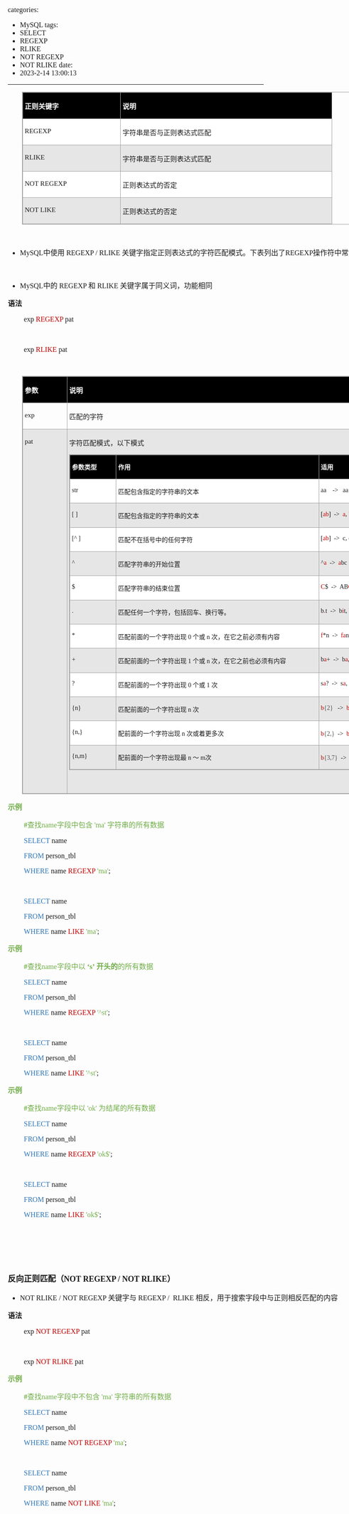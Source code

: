 categories:
- MySQL
tags:
- SELECT
- REGEXP
- RLIKE
- NOT REGEXP
- NOT RLIKE
date:
- 2023-2-14 13:00:13
---

<body lang=zh-CN style='font-family:"Microsoft YaHei UI";font-size:12.0pt'>
<!--StartFragment-->

<div style='direction:ltr;border-width:100%'>

<div style='direction:ltr;margin-top:0in;margin-left:0in;width:9.3944in'>

<div style='direction:ltr;margin-top:0in;margin-left:0in;width:9.3944in'>

<div style='direction:ltr'>

<table border=1 cellpadding=0 cellspacing=0 valign=top style='direction:ltr;
 border-collapse:collapse;border-style:solid;border-color:#A3A3A3;border-width:
 1pt;margin-left:.3333in' title="" summary="">
 <tr>
  <td style='border-style:solid;border-color:#A3A3A3;border-width:1pt;
  background-color:black;vertical-align:top;width:2.2006in;padding:2.0pt 3.0pt 2.0pt 3.0pt'>
  <p style='font-family:"Microsoft YaHei UI";font-size:11.5pt;
  color:white'><span style='font-weight:bold'>正则关键字</span></p>
  </td>
  <td style='border-style:solid;border-color:#A3A3A3;border-width:1pt;
  background-color:black;vertical-align:top;width:4.8604in;padding:2.0pt 3.0pt 2.0pt 3.0pt'>
  <p style='font-family:"Microsoft YaHei UI";font-size:11.5pt;
  color:white'><span style='font-weight:bold'>说明</span></p>
  </td>
 </tr>
 <tr>
  <td style='border-style:solid;border-color:#A3A3A3;border-width:1pt;
  background-color:white;vertical-align:top;width:2.2006in;padding:2.0pt 3.0pt 2.0pt 3.0pt'>
  <p style='font-family:"Comic Sans MS";font-size:11.5pt'>REGEXP</p>
  </td>
  <td style='border-style:solid;border-color:#A3A3A3;border-width:1pt;
  background-color:white;vertical-align:top;width:4.8604in;padding:2.0pt 3.0pt 2.0pt 3.0pt'>
  <p style='font-family:"Microsoft YaHei UI";font-size:11.5pt'>字符串是否与正则表达式匹配</p>
  </td>
 </tr>
 <tr>
  <td style='border-style:solid;border-color:#A3A3A3;border-width:1pt;
  background-color:#E7E6E6;vertical-align:top;width:2.2006in;padding:2.0pt 3.0pt 2.0pt 3.0pt'>
  <p style='font-family:"Comic Sans MS";font-size:11.5pt'>RLIKE</p>
  </td>
  <td style='border-style:solid;border-color:#A3A3A3;border-width:1pt;
  background-color:#E7E6E6;vertical-align:top;width:4.8604in;padding:2.0pt 3.0pt 2.0pt 3.0pt'>
  <p style='font-family:"Microsoft YaHei UI";font-size:11.5pt'>字符串是否与正则表达式匹配</p>
  </td>
 </tr>
 <tr>
  <td style='border-style:solid;border-color:#A3A3A3;border-width:1pt;
  background-color:white;vertical-align:top;width:2.2006in;padding:2.0pt 3.0pt 2.0pt 3.0pt'>
  <p style='font-family:"Comic Sans MS";font-size:11.5pt'>NOT REGEXP</p>
  </td>
  <td style='border-style:solid;border-color:#A3A3A3;border-width:1pt;
  background-color:white;vertical-align:top;width:4.8604in;padding:2.0pt 3.0pt 2.0pt 3.0pt'>
  <p style='font-family:"Microsoft YaHei UI";font-size:11.5pt'>正则表达式的否定</p>
  </td>
 </tr>
 <tr>
  <td style='border-style:solid;border-color:#A3A3A3;border-width:1pt;
  background-color:#E7E6E6;vertical-align:top;width:2.2006in;padding:2.0pt 3.0pt 2.0pt 3.0pt'>
  <p style='font-family:"Comic Sans MS";font-size:11.5pt'><span
  lang=zh-CN>NOT </span><span lang=en-US>LIKE</span></p>
  </td>
  <td style='border-style:solid;border-color:#A3A3A3;border-width:1pt;
  background-color:#E7E6E6;vertical-align:top;width:4.8604in;padding:2.0pt 3.0pt 2.0pt 3.0pt'>
  <p style='font-family:"Microsoft YaHei UI";font-size:11.5pt'>正则表达式的否定</p>
  </td>
 </tr>
</table>

</div>

<p style='margin-left:.375in;font-family:"Comic Sans MS";font-size:
12.0pt'>&nbsp;</p>

<ul type=disc style='direction:ltr;unicode-bidi:embed;margin-top:0in;
 margin-bottom:0in'>
 <li style='margin-top:0;margin-bottom:0;vertical-align:middle'><span
     style='font-family:"Comic Sans MS";font-size:12.0pt' lang=zh-CN>MySQL</span><span
     style='font-family:"Microsoft YaHei UI";font-size:12.0pt' lang=zh-CN>中使用</span><span
     style='font-family:"Comic Sans MS";font-size:12.0pt' lang=en-US> REGEXP /
     RLIKE </span><span style='font-family:"Microsoft YaHei UI";font-size:12.0pt'
     lang=zh-CN>关键字指定正则表达式的字符匹配模式。下表列出了</span><span style='font-family:"Comic Sans MS";
     font-size:12.0pt' lang=zh-CN>REGEXP</span><span style='font-family:"Microsoft YaHei UI";
     font-size:12.0pt' lang=zh-CN>操作符中常用字符匹配列表</span></li>
</ul>

<p style='margin-left:.375in;font-family:"Comic Sans MS";font-size:
12.0pt'>&nbsp;</p>

<ul type=disc style='direction:ltr;unicode-bidi:embed;margin-top:0in;
 margin-bottom:0in'>
 <li style='margin-top:0;margin-bottom:0;vertical-align:middle'><span
     style='font-family:"Comic Sans MS";font-size:12.0pt' lang=zh-CN>MySQL</span><span
     style='font-family:"Microsoft YaHei UI";font-size:12.0pt' lang=zh-CN>中的</span><span
     style='font-family:"Comic Sans MS";font-size:12.0pt' lang=en-US> REGEXP </span><span
     style='font-family:"Microsoft YaHei UI";font-size:12.0pt' lang=zh-CN>和</span><span
     style='font-family:"Comic Sans MS";font-size:12.0pt' lang=en-US> RLIKE </span><span
     style='font-family:"Microsoft YaHei UI";font-size:12.0pt' lang=zh-CN>关键字属于同义词，功能相同</span></li>
</ul>

<p style='font-family:"Microsoft YaHei UI";font-size:12.0pt'><span
style='font-weight:bold'>语法</span></p>

<p style='margin-left:.375in;font-family:"Comic Sans MS";font-size:
12.0pt' lang=en-US>exp <span style='color:#C00000'>REGEXP </span>pat</p>

<p style='margin-left:.375in;font-family:"Comic Sans MS";font-size:
12.0pt' lang=en-US>&nbsp;</p>

<p style='margin-left:.375in;font-family:"Comic Sans MS";font-size:
12.0pt' lang=en-US>exp <span style='color:#C00000'>RLIKE </span>pat</p>

<p style='margin-left:.375in;font-family:"Comic Sans MS";font-size:
12.0pt' lang=en-US>&nbsp;</p>

<div style='direction:ltr'>

<table border=1 cellpadding=0 cellspacing=0 valign=top style='direction:ltr;
 border-collapse:collapse;border-style:solid;border-color:#A3A3A3;border-width:
 1pt;margin-left:.3333in' title="" summary="">
 <tr>
  <td style='border-style:solid;border-color:#A3A3A3;border-width:1pt;
  background-color:black;vertical-align:top;width:.9506in;padding:2.0pt 3.0pt 2.0pt 3.0pt'>
  <p style='font-family:"Microsoft YaHei UI";font-size:11.5pt;
  color:white'><span style='font-weight:bold'>参数</span></p>
  </td>
  <td style='border-style:solid;border-color:#A3A3A3;border-width:1pt;
  background-color:black;vertical-align:top;width:7.9798in;padding:2.0pt 3.0pt 2.0pt 3.0pt'>
  <p style='font-family:"Microsoft YaHei UI";font-size:11.5pt;
  color:white'><span style='font-weight:bold'>说明</span></p>
  </td>
 </tr>
 <tr>
  <td style='border-style:solid;border-color:#A3A3A3;border-width:1pt;
  vertical-align:top;width:.9506in;padding:2.0pt 3.0pt 2.0pt 3.0pt'>
  <p style='font-family:"Comic Sans MS";font-size:11.5pt'
  lang=en-US>exp</p>
  </td>
  <td style='border-style:solid;border-color:#A3A3A3;border-width:1pt;
  vertical-align:top;width:7.9798in;padding:2.0pt 3.0pt 2.0pt 3.0pt'>
  <p style='font-family:"Microsoft YaHei UI";font-size:11.5pt'>匹配的字符</p>
  </td>
 </tr>
 <tr>
  <td style='border-style:solid;border-color:#A3A3A3;border-width:1pt;
  background-color:#E7E6E6;vertical-align:top;width:.9506in;padding:2.0pt 3.0pt 2.0pt 3.0pt'>
  <p style='font-family:"Comic Sans MS";font-size:11.5pt'
  lang=en-US>pat</p>
  </td>
  <td style='border-style:solid;border-color:#A3A3A3;border-width:1pt;
  background-color:#E7E6E6;vertical-align:top;width:8.1958in;padding:2.0pt 3.0pt 2.0pt 3.0pt'>
  <p style='font-family:"Microsoft YaHei UI";font-size:11.5pt'>字符匹配模式，以下模式</p>
  <div style='direction:ltr'>
  <table border=1 cellpadding=0 cellspacing=0 valign=top style='direction:ltr;
   border-collapse:collapse;border-style:solid;border-color:#A3A3A3;border-width:
   1pt;' title="" summary="">
   <tr>
    <td style='border-style:solid;border-color:#A3A3A3;border-width:1pt;
    background-color:black;vertical-align:top;width:.9888in;padding:2.0pt 3.0pt 2.0pt 3.0pt'>
    <p style='font-family:"Microsoft YaHei UI";font-size:10.5pt;
    color:white'><span style='font-weight:bold'>参数类型</span></p>
    </td>
    <td style='border-style:solid;border-color:#A3A3A3;border-width:1pt;
    background-color:black;vertical-align:top;width:4.6611in;padding:2.0pt 3.0pt 2.0pt 3.0pt'>
    <p style='font-family:"Microsoft YaHei UI";font-size:10.5pt;
    color:white'><span style='font-weight:bold'>作用</span></p>
    </td>
    <td style='border-style:solid;border-color:#A3A3A3;border-width:1pt;
    background-color:black;vertical-align:top;width:1.9041in;padding:2.0pt 3.0pt 2.0pt 3.0pt'>
    <p style='font-family:"Microsoft YaHei UI";font-size:10.5pt;
    color:white'><span style='font-weight:bold'>适用</span></p>
    </td>
   </tr>
   <tr>
    <td style='border-style:solid;border-color:#A3A3A3;border-width:1pt;
    background-color:white;vertical-align:top;width:.9888in;padding:2.0pt 3.0pt 2.0pt 3.0pt'>
    <p style='font-family:"Comic Sans MS";font-size:10.5pt'
    lang=en-US>str</p>
    </td>
    <td style='border-style:solid;border-color:#A3A3A3;border-width:1pt;
    background-color:white;vertical-align:top;width:4.6611in;padding:2.0pt 3.0pt 2.0pt 3.0pt'>
    <p style='font-family:"Microsoft YaHei UI";font-size:10.5pt'>匹配包含指定的字符串的文本</p>
    </td>
    <td style='border-style:solid;border-color:#A3A3A3;border-width:1pt;
    background-color:white;vertical-align:top;width:1.9041in;padding:2.0pt 3.0pt 2.0pt 3.0pt'>
    <p style='font-family:"Comic Sans MS";font-size:10.5pt'
    lang=en-US>aa<span style='mso-spacerun:yes'>    </span>-&gt;<span
    style='mso-spacerun:yes'>   </span>aa </p>
    </td>
   </tr>
   <tr>
    <td style='border-style:solid;border-color:#A3A3A3;border-width:1pt;
    background-color:#E7E6E6;vertical-align:top;width:.9888in;padding:2.0pt 3.0pt 2.0pt 3.0pt'>
    <p style='font-family:"Comic Sans MS";font-size:10.5pt'
    lang=en-US>[ ]</p>
    </td>
    <td style='border-style:solid;border-color:#A3A3A3;border-width:1pt;
    background-color:#E7E6E6;vertical-align:top;width:4.6611in;padding:2.0pt 3.0pt 2.0pt 3.0pt'>
    <p style='font-family:"Microsoft YaHei UI";font-size:10.5pt'>匹配包含指定的字符串的文本</p>
    </td>
    <td style='border-style:solid;border-color:#A3A3A3;border-width:1pt;
    background-color:#E7E6E6;vertical-align:top;width:1.9326in;padding:2.0pt 3.0pt 2.0pt 3.0pt'>
    <p style='font-family:"Comic Sans MS";font-size:10.5pt'
    lang=en-US><span style='color:black'>[</span><span style='color:#C00000'>ab</span><span
    style='color:black'>]</span><span style='color:#C00000'><span
    style='mso-spacerun:yes'>  </span></span>-&gt;<span
    style='mso-spacerun:yes'>  </span><span style='color:#C00000'>a</span>, <span
    style='color:#C00000'>b</span>, <span style='color:#C00000'>ab</span>, <span
    style='color:#C00000'>b</span>c, <span style='color:#C00000'>a</span>c</p>
    </td>
   </tr>
   <tr>
    <td style='border-style:solid;border-color:#A3A3A3;border-width:1pt;
    background-color:white;vertical-align:top;width:.9888in;padding:2.0pt 3.0pt 2.0pt 3.0pt'>
    <p style='font-family:"Comic Sans MS";font-size:10.5pt'
    lang=en-US>[^ ]</p>
    </td>
    <td style='border-style:solid;border-color:#A3A3A3;border-width:1pt;
    background-color:white;vertical-align:top;width:4.6611in;padding:2.0pt 3.0pt 2.0pt 3.0pt'>
    <p style='font-family:"Microsoft YaHei UI";font-size:10.5pt'>匹配不在括号中的任何字符</p>
    </td>
    <td style='border-style:solid;border-color:#A3A3A3;border-width:1pt;
    background-color:white;vertical-align:top;width:1.9041in;padding:2.0pt 3.0pt 2.0pt 3.0pt'>
    <p style='font-family:"Comic Sans MS";font-size:10.5pt'
    lang=en-US><span style='color:black'>[</span><span style='color:#C00000'>ab</span><span
    style='color:black'>]</span><span style='color:#C00000'><span
    style='mso-spacerun:yes'>  </span></span>-&gt;<span
    style='mso-spacerun:yes'>  </span>c, cde</p>
    </td>
   </tr>
   <tr>
    <td style='border-style:solid;border-color:#A3A3A3;border-width:1pt;
    background-color:#E7E6E6;vertical-align:top;width:.9888in;padding:2.0pt 3.0pt 2.0pt 3.0pt'>
    <p style='font-family:"Comic Sans MS";font-size:10.5pt'>^</p>
    </td>
    <td style='border-style:solid;border-color:#A3A3A3;border-width:1pt;
    background-color:#E7E6E6;vertical-align:top;width:4.6611in;padding:2.0pt 3.0pt 2.0pt 3.0pt'>
    <p style='font-family:"Microsoft YaHei UI";font-size:10.5pt'>匹配字符串的开始位置</p>
    </td>
    <td style='border-style:solid;border-color:#A3A3A3;border-width:1pt;
    background-color:#E7E6E6;vertical-align:top;width:1.9041in;padding:2.0pt 3.0pt 2.0pt 3.0pt'>
    <p style='font-family:"Comic Sans MS";font-size:10.5pt'><span
    lang=zh-CN>^</span><span style='color:#C00000' lang=zh-CN>a</span><span
    lang=en-US><span style='mso-spacerun:yes'>  </span>-&gt;<span
    style='mso-spacerun:yes'>  </span></span><span style='color:#C00000'
    lang=en-US>a</span><span lang=en-US>bc</span></p>
    </td>
   </tr>
   <tr>
    <td style='border-style:solid;border-color:#A3A3A3;border-width:1pt;
    background-color:white;vertical-align:top;width:.9888in;padding:2.0pt 3.0pt 2.0pt 3.0pt'>
    <p style='font-family:"Comic Sans MS";font-size:10.5pt'>$</p>
    </td>
    <td style='border-style:solid;border-color:#A3A3A3;border-width:1pt;
    background-color:white;vertical-align:top;width:4.6611in;padding:2.0pt 3.0pt 2.0pt 3.0pt'>
    <p style='font-family:"Microsoft YaHei UI";font-size:10.5pt'>匹配字符串的结束位置</p>
    </td>
    <td style='border-style:solid;border-color:#A3A3A3;border-width:1pt;
    background-color:white;vertical-align:top;width:1.9041in;padding:2.0pt 3.0pt 2.0pt 3.0pt'>
    <p style='font-family:"Comic Sans MS";font-size:10.5pt'><span
    style='color:#C00000' lang=en-US>C</span><span lang=zh-CN>$</span><span
    lang=en-US><span style='mso-spacerun:yes'>  </span>-&gt;<span
    style='mso-spacerun:yes'>  </span>AB</span><span style='color:#C00000'
    lang=en-US>C</span></p>
    </td>
   </tr>
   <tr>
    <td style='border-style:solid;border-color:#A3A3A3;border-width:1pt;
    background-color:#E7E6E6;vertical-align:top;width:.9888in;padding:2.0pt 3.0pt 2.0pt 3.0pt'>
    <p style='font-family:"Comic Sans MS";font-size:10.5pt'>.</p>
    </td>
    <td style='border-style:solid;border-color:#A3A3A3;border-width:1pt;
    background-color:#E7E6E6;vertical-align:top;width:4.6611in;padding:2.0pt 3.0pt 2.0pt 3.0pt'>
    <p style='font-family:"Microsoft YaHei UI";font-size:10.5pt'>匹配任何一个字符，包括回车、换行等。</p>
    </td>
    <td style='border-style:solid;border-color:#A3A3A3;border-width:1pt;
    background-color:#E7E6E6;vertical-align:top;width:1.9041in;padding:2.0pt 3.0pt 2.0pt 3.0pt'>
    <p style='font-family:"Comic Sans MS";font-size:10.5pt'><span
    lang=en-US>b</span><span style='color:#C00000' lang=en-US>.</span><span
    lang=en-US>t<span style='mso-spacerun:yes'>  </span>-&gt;<span
    style='mso-spacerun:yes'>  </span></span><span lang=zh-CN>b</span><span
    style='color:#C00000' lang=zh-CN>i</span><span lang=zh-CN>t</span><span
    lang=en-US>, </span><span lang=zh-CN>b</span><span style='color:#C00000'
    lang=zh-CN>a</span><span lang=zh-CN>t</span><span lang=en-US>, </span><span
    lang=zh-CN>b</span><span style='color:#C00000' lang=zh-CN>u</span><span
    lang=zh-CN>t</span></p>
    </td>
   </tr>
   <tr>
    <td style='border-style:solid;border-color:#A3A3A3;border-width:1pt;
    background-color:white;vertical-align:top;width:.9888in;padding:2.0pt 3.0pt 2.0pt 3.0pt'>
    <p style='font-family:"Comic Sans MS";font-size:10.5pt'>*</p>
    </td>
    <td style='border-style:solid;border-color:#A3A3A3;border-width:1pt;
    background-color:white;vertical-align:top;width:4.6611in;padding:2.0pt 3.0pt 2.0pt 3.0pt'>
    <p style='font-size:10.5pt'><span style='font-family:"Microsoft YaHei UI"'
    lang=zh-CN>匹配前面的一个字符出现</span><span style='font-family:"Comic Sans MS"'
    lang=en-US> </span><span style='font-family:"Comic Sans MS"' lang=zh-CN>0</span><span
    style='font-family:"Comic Sans MS"' lang=en-US> </span><span
    style='font-family:"Microsoft YaHei UI"' lang=zh-CN>个或</span><span
    style='font-family:"Comic Sans MS"' lang=en-US> n </span><span
    style='font-family:"Microsoft YaHei UI"' lang=zh-CN>次，在它之前必须有内容</span></p>
    </td>
    <td style='border-style:solid;border-color:#A3A3A3;border-width:1pt;
    background-color:white;vertical-align:top;width:1.9041in;padding:2.0pt 3.0pt 2.0pt 3.0pt'>
    <p style='font-family:"Comic Sans MS";font-size:10.5pt'><span
    style='color:#C00000' lang=en-US>f</span><span lang=zh-CN>*</span><span
    lang=en-US>n<span style='mso-spacerun:yes'>  </span>-&gt;<span
    style='mso-spacerun:yes'>  </span></span><span style='color:#C00000'
    lang=en-US>fa</span><span lang=en-US>n, </span><span style='color:#C00000'
    lang=en-US>f</span><span lang=en-US>n, </span><span style='color:#C00000'
    lang=en-US>a</span><span lang=en-US>n</span></p>
    </td>
   </tr>
   <tr>
    <td style='border-style:solid;border-color:#A3A3A3;border-width:1pt;
    background-color:#E7E6E6;vertical-align:top;width:.9888in;padding:2.0pt 3.0pt 2.0pt 3.0pt'>
    <p style='font-family:"Comic Sans MS";font-size:10.5pt'>+</p>
    </td>
    <td style='border-style:solid;border-color:#A3A3A3;border-width:1pt;
    background-color:#E7E6E6;vertical-align:top;width:4.6611in;padding:2.0pt 3.0pt 2.0pt 3.0pt'>
    <p style='font-size:10.5pt'><span style='font-family:"Microsoft YaHei UI"'
    lang=zh-CN>匹配前面的一个字符出现</span><span style='font-family:"Comic Sans MS"'
    lang=en-US> </span><span style='font-family:"Comic Sans MS"' lang=zh-CN>1</span><span
    style='font-family:"Comic Sans MS"' lang=en-US> </span><span
    style='font-family:"Microsoft YaHei UI"' lang=zh-CN>个或</span><span
    style='font-family:"Comic Sans MS"' lang=en-US> n </span><span
    style='font-family:"Microsoft YaHei UI"' lang=zh-CN>次，在它之前也必须有内容</span></p>
    </td>
    <td style='border-style:solid;border-color:#A3A3A3;border-width:1pt;
    background-color:#E7E6E6;vertical-align:top;width:1.925in;padding:2.0pt 3.0pt 2.0pt 3.0pt'>
    <p style='font-family:"Comic Sans MS";font-size:10.5pt'><span
    lang=zh-CN>b</span><span style='color:#C00000' lang=zh-CN>a</span><span
    lang=zh-CN>+</span><span lang=en-US><span style='mso-spacerun:yes'> 
    </span>-&gt;<span style='mso-spacerun:yes'>  </span>b</span><span
    style='color:#C00000' lang=en-US>a</span><span lang=en-US>, b</span><span
    style='color:#C00000' lang=en-US>are</span><span lang=en-US>, b</span><span
    style='color:#C00000' lang=en-US>ay</span></p>
    </td>
   </tr>
   <tr>
    <td style='border-style:solid;border-color:#A3A3A3;border-width:1pt;
    background-color:white;vertical-align:top;width:.9888in;padding:2.0pt 3.0pt 2.0pt 3.0pt'>
    <p style='font-family:"Comic Sans MS";font-size:10.5pt'>?</p>
    </td>
    <td style='border-style:solid;border-color:#A3A3A3;border-width:1pt;
    background-color:white;vertical-align:top;width:4.6611in;padding:2.0pt 3.0pt 2.0pt 3.0pt'>
    <p style='font-size:10.5pt'><span style='font-family:"Microsoft YaHei UI"'
    lang=zh-CN>匹配前面的一个字符出现</span><span style='font-family:"Comic Sans MS"'
    lang=en-US> </span><span style='font-family:"Comic Sans MS"' lang=zh-CN>0</span><span
    style='font-family:"Comic Sans MS"' lang=en-US> </span><span
    style='font-family:"Microsoft YaHei UI"' lang=zh-CN>个或</span><span
    style='font-family:"Comic Sans MS"' lang=en-US> 1 </span><span
    style='font-family:"Microsoft YaHei UI"' lang=zh-CN>次</span></p>
    </td>
    <td style='border-style:solid;border-color:#A3A3A3;border-width:1pt;
    background-color:white;vertical-align:top;width:1.9041in;padding:2.0pt 3.0pt 2.0pt 3.0pt'>
    <p style='font-family:"Comic Sans MS";font-size:10.5pt'><span
    lang=zh-CN>s</span><span style='color:#C00000' lang=zh-CN>a</span><span
    lang=zh-CN>?</span><span lang=en-US><span style='mso-spacerun:yes'> 
    </span>-&gt;<span style='mso-spacerun:yes'>  </span>s</span><span
    style='color:#C00000' lang=en-US>a</span><span lang=en-US>, s</span></p>
    </td>
   </tr>
   <tr>
    <td style='border-style:solid;border-color:#A3A3A3;border-width:1pt;
    background-color:#E7E6E6;vertical-align:top;width:.9888in;padding:2.0pt 3.0pt 2.0pt 3.0pt'>
    <p style='font-family:"Comic Sans MS";font-size:10.5pt'>{n}</p>
    </td>
    <td style='border-style:solid;border-color:#A3A3A3;border-width:1pt;
    background-color:#E7E6E6;vertical-align:top;width:4.6611in;padding:2.0pt 3.0pt 2.0pt 3.0pt'>
    <p style='font-size:10.5pt'><span style='font-family:"Microsoft YaHei UI"'
    lang=zh-CN>匹配前面的一个字符出现</span><span style='font-family:"Comic Sans MS"'
    lang=en-US> n </span><span style='font-family:"Microsoft YaHei UI"'
    lang=zh-CN>次</span></p>
    </td>
    <td style='border-style:solid;border-color:#A3A3A3;border-width:1pt;
    background-color:#E7E6E6;vertical-align:top;width:1.9041in;padding:2.0pt 3.0pt 2.0pt 3.0pt'>
    <p style='font-family:"Comic Sans MS";font-size:10.5pt'><span
    style='color:#C00000' lang=zh-CN>b</span><span style='color:#4F4F4F'
    lang=zh-CN>{2}</span><span lang=en-US><span style='mso-spacerun:yes'>  
    </span>-&gt;<span style='mso-spacerun:yes'>  </span></span><span
    style='color:#C00000' lang=zh-CN>bb</span></p>
    </td>
   </tr>
   <tr>
    <td style='border-style:solid;border-color:#A3A3A3;border-width:1pt;
    background-color:white;vertical-align:top;width:.9888in;padding:2.0pt 3.0pt 2.0pt 3.0pt'>
    <p style='font-family:"Comic Sans MS";font-size:10.5pt'>{n,}</p>
    </td>
    <td style='border-style:solid;border-color:#A3A3A3;border-width:1pt;
    background-color:white;vertical-align:top;width:4.6611in;padding:2.0pt 3.0pt 2.0pt 3.0pt'>
    <p style='font-size:10.5pt'><span style='font-family:"Microsoft YaHei UI"'
    lang=zh-CN>配前面的一个字符出现</span><span style='font-family:"Comic Sans MS"'
    lang=en-US> n </span><span style='font-family:"Microsoft YaHei UI"'
    lang=zh-CN>次或着更多次</span></p>
    </td>
    <td style='border-style:solid;border-color:#A3A3A3;border-width:1pt;
    background-color:white;vertical-align:top;width:1.9326in;padding:2.0pt 3.0pt 2.0pt 3.0pt'>
    <p style='font-size:10.5pt'><span style='font-family:"Comic Sans MS";
    color:#C00000' lang=zh-CN>b</span><span style='font-family:"Comic Sans MS";
    color:#4F4F4F' lang=zh-CN>{2</span><span style='font-family:"Comic Sans MS";
    color:#4F4F4F' lang=en-US>,} </span><span style='font-family:"Comic Sans MS"'
    lang=en-US><span style='mso-spacerun:yes'> </span>-&gt;<span
    style='mso-spacerun:yes'>  </span></span><span style='font-family:"Comic Sans MS";
    color:#C00000' lang=zh-CN>bb</span><span style='font-family:"Comic Sans MS";
    color:#C00000' lang=en-US>, </span><span style='font-family:"Comic Sans MS";
    color:#4F4F4F' lang=zh-CN>b</span><span style='font-family:"Comic Sans MS";
    color:#C00000' lang=zh-CN>bb</span><span style='font-family:"Microsoft YaHei UI";
    color:#4F4F4F' lang=zh-CN>，</span><span style='font-family:"Comic Sans MS";
    color:#4F4F4F' lang=zh-CN>b</span><span style='font-family:"Comic Sans MS";
    color:#C00000' lang=zh-CN>bbb</span></p>
    </td>
   </tr>
   <tr>
    <td style='border-style:solid;border-color:#A3A3A3;border-width:1pt;
    background-color:#E7E6E6;vertical-align:top;width:.9888in;padding:2.0pt 3.0pt 2.0pt 3.0pt'>
    <p style='font-family:"Comic Sans MS";font-size:10.5pt'>{n,m}</p>
    </td>
    <td style='border-style:solid;border-color:#A3A3A3;border-width:1pt;
    background-color:#E7E6E6;vertical-align:top;width:4.6611in;padding:2.0pt 3.0pt 2.0pt 3.0pt'>
    <p style='font-size:10.5pt'><span style='font-family:"Microsoft YaHei UI"'
    lang=zh-CN>配前面的一个字符出现最</span><span style='font-family:"Comic Sans MS"'
    lang=en-US> n </span><span style='font-family:"Microsoft YaHei UI"'
    lang=zh-CN>～</span><span style='font-family:"Comic Sans MS"' lang=en-US> m</span><span
    style='font-family:"Microsoft YaHei UI"' lang=zh-CN>次</span></p>
    </td>
    <td style='border-style:solid;border-color:#A3A3A3;border-width:1pt;
    background-color:#E7E6E6;vertical-align:top;width:1.9326in;padding:2.0pt 3.0pt 2.0pt 3.0pt'>
    <p style='font-size:10.5pt'><span style='font-family:"Comic Sans MS";
    color:#C00000' lang=zh-CN>b</span><span style='font-family:"Comic Sans MS";
    color:#4F4F4F' lang=zh-CN>{</span><span style='font-family:"Comic Sans MS";
    color:#4F4F4F' lang=en-US>3,7} </span><span style='font-family:"Comic Sans MS"'
    lang=en-US><span style='mso-spacerun:yes'> </span>-&gt;<span
    style='mso-spacerun:yes'>  </span></span><span style='font-family:"Comic Sans MS";
    color:#C00000' lang=zh-CN>bbb</span><span style='font-family:"Microsoft YaHei UI";
    color:#4F4F4F' lang=zh-CN>，</span><span style='font-family:"Comic Sans MS";
    color:#C00000' lang=zh-CN>bbbb</span><span style='font-family:"Comic Sans MS";
    color:#C00000' lang=en-US>bbb</span></p>
    </td>
   </tr>
  </table>
  </div>
  <p style='margin-left:.375in;font-family:"Comic Sans MS";
  font-size:11.5pt' lang=en-US>&nbsp;</p>
  </td>
 </tr>
</table>

</div>

<p style='font-family:"Microsoft YaHei UI";font-size:12.0pt;
color:#70AD47'><span style='font-weight:bold'>示例</span></p>

<p style='margin-left:.375in;font-size:12.0pt;color:#70AD47'><span
style='font-weight:bold;font-family:"Comic Sans MS"' lang=en-US>#</span><span
style='font-family:"Microsoft YaHei UI"' lang=zh-CN>查找</span><span
style='font-family:"Comic Sans MS"' lang=zh-CN>name</span><span
style='font-family:"Microsoft YaHei UI"' lang=zh-CN>字段中包含</span><span
style='font-family:"Comic Sans MS"' lang=en-US> </span><span style='font-family:
"Comic Sans MS"' lang=zh-CN>'ma'</span><span style='font-family:"Comic Sans MS"'
lang=en-US> </span><span style='font-family:"Microsoft YaHei UI"' lang=zh-CN>字符串的所有数据</span></p>

<p style='margin-left:.375in;font-family:"Comic Sans MS";font-size:
12.0pt'><span style='color:#2E75B5'>SELECT</span> name</p>

<p style='margin-left:.375in;font-family:"Comic Sans MS";font-size:
12.0pt'><span style='color:#2E75B5'>FROM</span> person_tbl </p>

<p style='margin-left:.375in;font-family:"Comic Sans MS";font-size:
12.0pt'><span style='color:#2E75B5'>WHERE</span> name <span style='color:#C00000'>REGEXP
</span><span style='color:#70AD47'>'ma'</span>;</p>

<p style='margin-left:.375in;font-family:"Comic Sans MS";font-size:
12.0pt;color:#70AD47'>&nbsp;</p>

<p style='margin-left:.375in;font-family:"Comic Sans MS";font-size:
12.0pt'><span style='color:#2E75B5'>SELECT</span> name </p>

<p style='margin-left:.375in;font-family:"Comic Sans MS";font-size:
12.0pt'><span style='color:#2E75B5'>FROM</span> person_tbl </p>

<p style='margin-left:.375in;font-family:"Comic Sans MS";font-size:
12.0pt'><span style='color:#2E75B5' lang=zh-CN>WHERE</span><span lang=zh-CN>
name </span><span style='color:#C00000' lang=en-US>LIKE</span><span
style='color:#C00000' lang=zh-CN> </span><span style='color:#70AD47'
lang=zh-CN>'ma'</span><span lang=zh-CN>;</span></p>

<p style='font-family:"Microsoft YaHei UI";font-size:12.0pt;
color:#70AD47'><span style='font-weight:bold'>示例</span></p>

<p style='margin-left:.375in;font-size:12.0pt;color:#70AD47'><span
style='font-weight:bold;font-family:"Comic Sans MS"' lang=en-US>#</span><span
style='font-family:"Microsoft YaHei UI"' lang=zh-CN>查找</span><span
style='font-family:"Comic Sans MS"' lang=zh-CN>name</span><span
style='font-family:"Microsoft YaHei UI"' lang=zh-CN>字段中以</span><span
style='font-family:"Comic Sans MS"' lang=en-US> </span><span style='font-weight:
bold;font-family:"Microsoft YaHei UI"' lang=zh-CN>‘</span><span
style='font-weight:bold;font-family:"Comic Sans MS"' lang=en-US>s</span><span
style='font-weight:bold;font-family:"Microsoft YaHei UI"' lang=zh-CN>’</span><span
style='font-weight:bold;font-family:"Comic Sans MS"' lang=en-US> </span><span
style='font-weight:bold;font-family:"Microsoft YaHei UI"' lang=zh-CN>开头的</span><span
style='font-family:"Microsoft YaHei UI"' lang=zh-CN>的所有数据</span></p>

<p style='margin-left:.375in;font-family:"Comic Sans MS";font-size:
12.0pt'><span style='color:#2E75B5'>SELECT</span> name </p>

<p style='margin-left:.375in;font-family:"Comic Sans MS";font-size:
12.0pt'><span style='color:#2E75B5'>FROM</span> person_tbl </p>

<p style='margin-left:.375in;font-family:"Comic Sans MS";font-size:
12.0pt'><span style='color:#2E75B5'>WHERE</span> name <span style='color:#C00000'>REGEXP
</span><span style='color:#70AD47'>'^st'</span>;</p>

<p style='margin-left:.375in;font-family:"Comic Sans MS";font-size:
12.0pt;color:#2E75B5'>&nbsp;</p>

<p style='margin-left:.375in;font-family:"Comic Sans MS";font-size:
12.0pt'><span style='color:#2E75B5'>SELECT</span> name </p>

<p style='margin-left:.375in;font-family:"Comic Sans MS";font-size:
12.0pt'><span style='color:#2E75B5'>FROM</span> person_tbl </p>

<p style='margin-left:.375in;font-family:"Comic Sans MS";font-size:
12.0pt'><span style='color:#2E75B5' lang=zh-CN>WHERE</span><span lang=zh-CN>
name </span><span style='color:#C00000' lang=en-US>LIKE</span><span
style='color:#C00000' lang=zh-CN> </span><span style='color:#70AD47'
lang=zh-CN>'^st'</span><span lang=zh-CN>;</span></p>

<p style='font-family:"Microsoft YaHei UI";font-size:12.0pt;
color:#70AD47'><span style='font-weight:bold'>示例</span></p>

<p style='margin-left:.375in;font-size:12.0pt;color:#70AD47'><span
style='font-weight:bold;font-family:"Comic Sans MS"' lang=en-US>#</span><span
style='font-family:"Microsoft YaHei UI"' lang=zh-CN>查找</span><span
style='font-family:"Comic Sans MS"' lang=zh-CN>name</span><span
style='font-family:"Microsoft YaHei UI"' lang=zh-CN>字段中以</span><span
style='font-family:"Comic Sans MS"' lang=en-US> </span><span style='font-family:
"Comic Sans MS"' lang=zh-CN>'ok'</span><span style='font-family:"Comic Sans MS"'
lang=en-US> </span><span style='font-family:"Microsoft YaHei UI"' lang=zh-CN>为结尾的所有数据</span></p>

<p style='margin-left:.375in;font-family:"Comic Sans MS";font-size:
12.0pt'><span style='color:#2E75B5'>SELECT</span> name </p>

<p style='margin-left:.375in;font-family:"Comic Sans MS";font-size:
12.0pt'><span style='color:#2E75B5'>FROM</span> person_tbl </p>

<p style='margin-left:.375in;font-family:"Comic Sans MS";font-size:
12.0pt'><span style='color:#2E75B5'>WHERE</span> name <span style='color:#C00000'>REGEXP
</span><span style='color:#70AD47'>'ok$'</span>;</p>

<p style='margin-left:.375in;font-family:"Comic Sans MS";font-size:
12.0pt'>&nbsp;</p>

<p style='margin-left:.375in;font-family:"Comic Sans MS";font-size:
12.0pt'><span style='color:#2E75B5'>SELECT</span> name </p>

<p style='margin-left:.375in;font-family:"Comic Sans MS";font-size:
12.0pt'><span style='color:#2E75B5'>FROM</span> person_tbl </p>

<p style='margin-left:.375in;font-family:"Comic Sans MS";font-size:
12.0pt'><span style='color:#2E75B5' lang=zh-CN>WHERE</span><span lang=zh-CN>
name </span><span style='color:#C00000' lang=en-US>LIKE</span><span
style='color:#C00000' lang=zh-CN> </span><span style='color:#70AD47'
lang=zh-CN>'ok$'</span><span lang=zh-CN>;</span></p>

<p style='margin-left:.375in;font-family:"Comic Sans MS";font-size:
12.0pt'>&nbsp;</p>

<p style='font-family:"Comic Sans MS";font-size:12.0pt'>&nbsp;</p>

<p style='font-family:"Comic Sans MS";font-size:12.0pt'>&nbsp;</p>

<p style='font-size:13.5pt'><span style='font-weight:bold;
font-family:"Microsoft YaHei UI"' lang=zh-CN>反向正则匹配（</span><span
style='font-weight:bold;font-family:"Comic Sans MS"' lang=en-US>NOT REGEXP /
NOT RLIKE</span><span style='font-weight:bold;font-family:"Microsoft YaHei UI"'
lang=zh-CN>）</span></p>

<ul type=disc style='direction:ltr;unicode-bidi:embed;margin-top:0in;
 margin-bottom:0in'>
 <li style='margin-top:0;margin-bottom:0;vertical-align:middle'><span
     style='font-family:"Comic Sans MS";font-size:12.0pt' lang=en-US>NOT R</span><span
     style='font-family:"Comic Sans MS";font-size:12.0pt' lang=zh-CN>LIKE </span><span
     style='font-family:"Comic Sans MS";font-size:12.0pt' lang=en-US>/ NOT
     REGEXP </span><span style='font-family:"Microsoft YaHei UI";font-size:
     12.0pt' lang=zh-CN>关键字与</span><span style='font-family:"Comic Sans MS";
     font-size:12.0pt' lang=en-US> REGEXP /<span style='mso-spacerun:yes'> 
     </span>RLIKE</span><span style='font-family:"Comic Sans MS";font-size:
     12.0pt' lang=zh-CN> </span><span style='font-family:"Microsoft YaHei UI";
     font-size:12.0pt' lang=zh-CN>相反，用于搜索字段中与正则相反匹配的内容</span></li>
</ul>

<p style='font-family:"Microsoft YaHei UI";font-size:12.0pt'><span
style='font-weight:bold'>语法</span></p>

<p style='margin-left:.375in;font-family:"Comic Sans MS";font-size:
12.0pt'><span lang=en-US>exp</span><span style='color:#C00000' lang=en-US> NOT
REGEXP </span><span lang=zh-CN>pat</span></p>

<p style='margin-left:.375in;font-family:"Comic Sans MS";font-size:
12.0pt' lang=en-US>&nbsp;</p>

<p style='margin-left:.375in;font-family:"Comic Sans MS";font-size:
12.0pt'><span lang=en-US>exp </span><span style='color:#C00000' lang=en-US>NOT
RLIKE </span><span lang=zh-CN>pat</span></p>

<p style='font-family:"Microsoft YaHei UI";font-size:12.0pt;
color:#70AD47'><span style='font-weight:bold'>示例</span></p>

<p style='margin-left:.375in;font-size:12.0pt;color:#70AD47'><span
style='font-weight:bold;font-family:"Comic Sans MS"' lang=en-US>#</span><span
style='font-family:"Microsoft YaHei UI"' lang=zh-CN>查找</span><span
style='font-family:"Comic Sans MS"' lang=zh-CN>name</span><span
style='font-family:"Microsoft YaHei UI"' lang=zh-CN>字段中不包含</span><span
style='font-family:"Comic Sans MS"' lang=en-US> </span><span style='font-family:
"Comic Sans MS"' lang=zh-CN>'ma'</span><span style='font-family:"Comic Sans MS"'
lang=en-US> </span><span style='font-family:"Microsoft YaHei UI"' lang=zh-CN>字符串的所有数据</span></p>

<p style='margin-left:.375in;font-family:"Comic Sans MS";font-size:
12.0pt'><span style='color:#2E75B5'>SELECT</span> name</p>

<p style='margin-left:.375in;font-family:"Comic Sans MS";font-size:
12.0pt'><span style='color:#2E75B5'>FROM</span> person_tbl </p>

<p style='margin-left:.375in;font-family:"Comic Sans MS";font-size:
12.0pt'><span style='color:#2E75B5' lang=zh-CN>WHERE</span><span lang=zh-CN>
name </span><span style='color:#C00000' lang=en-US>NOT </span><span
style='color:#C00000' lang=zh-CN>REGEXP </span><span style='color:#70AD47'
lang=zh-CN>'ma'</span><span lang=zh-CN>;</span></p>

<p style='margin-left:.375in;font-family:"Comic Sans MS";font-size:
12.0pt;color:#70AD47'>&nbsp;</p>

<p style='margin-left:.375in;font-family:"Comic Sans MS";font-size:
12.0pt'><span style='color:#2E75B5'>SELECT</span> name </p>

<p style='margin-left:.375in;font-family:"Comic Sans MS";font-size:
12.0pt'><span style='color:#2E75B5'>FROM</span> person_tbl </p>

<p style='margin-left:.375in;font-family:"Comic Sans MS";font-size:
12.0pt'><span style='color:#2E75B5' lang=zh-CN>WHERE</span><span lang=zh-CN>
name </span><span style='color:#C00000' lang=en-US>NOT LIKE</span><span
style='color:#C00000' lang=zh-CN> </span><span style='color:#70AD47'
lang=zh-CN>'ma'</span><span lang=zh-CN>;</span></p>

<p style='font-family:"Comic Sans MS";font-size:12.0pt'>&nbsp;</p>

</div>

</div>

</div>

<!--EndFragment-->
</body>